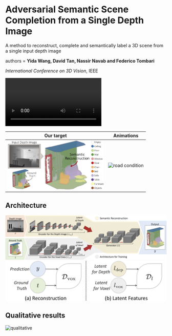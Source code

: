 # Adversarial Semantic Scene Completion from a Single Depth Image

A method to reconstruct, complete and semantically label a 3D scene from a single input depth image

authors = **Yida Wang, David Tan, Nassir Navab and Federico Tombari**

*International Conference on 3D Vision*, IEEE

<video autoplay="autoplay" loop="loop">
	<source src="3dv/3dv_presentation.mp4" type="video/mp4" />
</video>

Our target | Animations
:----:|:----:
<img src="3dv/teaser.png" alt="road condition" width="300" frameborder="0" style="border:0" > | <img src="3dv/video.gif" alt="road condition" width="300" frameborder="0" style="border:0" >

## Architecture

![architecture](3dv/architecture.png)
![discriminators](3dv/discriminators.png)

## Qualitative results

![qualitative](3dv/qualitative.png)
